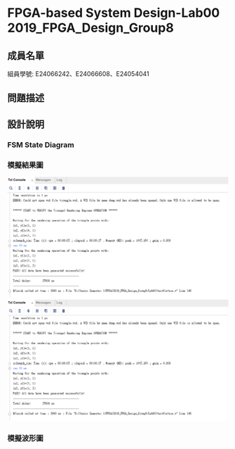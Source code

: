 # FPGA-based System Design-Lab00 2019_FPGA_Design_Group8

## 成員名單
組員學號: E24066242、E24066608、E24054041

## 問題描述

## 設計說明

### FSM State Diagram

### 模擬結果圖
![image](https://github.com/BlueBug12/2019_FPGA_Design_Group8/blob/master/Lab00/image/pass_message.PNG)
![image](Lab00/image/pass_message.PNG)
### 模擬波形圖
